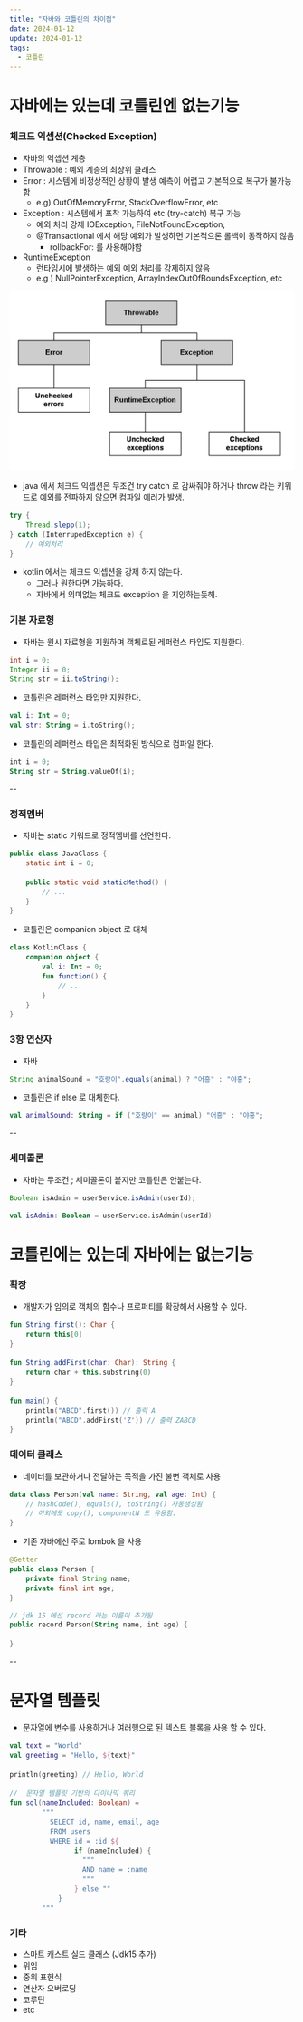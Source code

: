 ```yaml
---
title: "자바와 코틀린의 차이점"
date: 2024-01-12
update: 2024-01-12
tags:
  - 코틀린
---
```


# 자바에는 있는데 코틀린엔 없는기능
### 체크드 익셉션(Checked Exception)
- 자바의 익셉션 계층 
- Throwable : 예외 계층의 최상위 클래스
- Error : 시스템에 비정상적인 상황이 발생 예측이 어렵고 기본적으로 복구가 불가능 함
  - e.g) OutOfMemoryError, StackOverflowError, etc
- Exception : 시스템에서 포착 가능하여 etc (try-catch) 복구 가능
  - 예외 처리 강제 IOException, FileNotFoundException, 
  - @Transactional 에서 해당 예외가 발생하면 기본적으론 롤백이 동작하지 않음 
    - rollbackFor: 를 사용해야함
- RuntimeException 
  - 런타임시에 발생하는 예외 예외 처리를 강제하지 않음
  - e.g ) NullPointerException, ArrayIndexOutOfBoundsException, etc

![img.png](img.png)

- java 에서 체크드 익셉션은 무조건 try catch 로 감싸줘야 하거나 throw 라는 키워드로 예외를 전파하지 않으면 컴파일 에러가 발생.
```java
try {
    Thread.slepp(1);
} catch (InterrupedException e) {
    // 예외처리    
}
```
- kotlin 에서는 체크드 익셉션을 강제 하지 않는다.
  - 그러나 원한다면 가능하다.
  - 자바에서 의미없는 체크드 exception 을 지양하는듯해.

### 기본 자료형
- 자바는 원시 자료형을 지원하며 객체로된 레퍼런스 타입도 지원한다.
```java
int i = 0;
Integer ii = 0;
String str = ii.toString();
```
- 코틀린은 레퍼런스 타입만 지원한다.
```kotlin
val i: Int = 0;
val str: String = i.toString();
```

- 코틀린의 레퍼런스 타입은 최적화된 방식으로 컴파일 한다.
```kotlin
int i = 0;
String str = String.valueOf(i);
```

--
### 정적멤버
- 자바는 static 키워드로 정적멤버를 선언한다.
```java
public class JavaClass {
    static int i = 0;
    
    public static void staticMethod() {
        // ...
    }
}
```
- 코틀린은 companion object 로 대체
```kotlin
class KotlinClass {
    companion object {
        val i: Int = 0;
        fun function() {
            // ...
        }
    }
}
```

### 3항 연산자
- 자바
```java
String animalSound = "호랑이".equals(animal) ? "어흥" : "야홍";
```
- 코틀린은 if else 로 대체한다.
```kotlin
val animalSound: String = if ("호랑이" == animal) "어흥" : "야홍";
```
-- 

### 세미콜론
- 자바는 무조건 ; 세미콜론이 붙지만 코틀린은 안붙는다.
```java
Boolean isAdmin = userService.isAdmin(userId);
```

```kotlin
val isAdmin: Boolean = userService.isAdmin(userId)
```

# 코틀린에는 있는데 자바에는 없는기능
### 확장
- 개발자가 임의로 객체의 함수나 프로퍼티를 확장해서 사용할 수 있다.

```kotlin
fun String.first(): Char {
    return this[0]
}

fun String.addFirst(char: Char): String {
    return char + this.substring(0)
}

fun main() {
    println("ABCD".first()) // 출력 A
    println("ABCD".addFirst('Z')) // 출력 ZABCD 
}
```

### 데이터 클래스
- 데이터를 보관하거나 전달하는 목적을 가진 불변 객체로 사용

```kotlin
data class Person(val name: String, val age: Int) {
    // hashCode(), equals(), toString() 자동생성됨
    // 이외에도 copy(), componentN 도 유용함.
}
```

- 기존 자바에선 주로 lombok 을 사용

```java
@Getter
public class Person {
    private final String name;
    private final int age;
}
```

```kotlin
// jdk 15 에선 record 라는 이름이 추가됨
public record Person(String name, int age) {
    
}
```
--

# 문자열 템플릿
- 문자열에 변수를 사용하거나 여러행으로 된 텍스트 블록을 사용 할 수 있다.
```kotlin
val text = "World"
val greeting = "Hello, ${text}"

println(greeting) // Hello, World

//  문자열 템플릿 기반의 다이나믹 쿼리
fun sql(nameIncluded: Boolean) =
        """
          SELECT id, name, email, age 
          FROM users 
          WHERE id = :id ${
                if (nameIncluded) {
                  """
                  AND name = :name
                  """ 
                } else ""
            }
        """
```

### 기타
- 스마트 캐스트 실드 클래스 (Jdk15 추가)
- 위임
- 중위 표현식
- 연산자 오버로딩
- 코루틴
- etc
